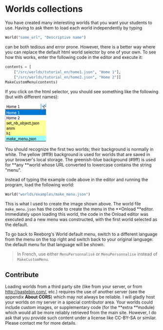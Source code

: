 # Worlds collections

You have created many interesting worlds that you want your students to use. Having to ask them to load each world independently by typing

```py
World("some_url", "Descriptive name")
```

can be both tedious and error prone.  However, there is a better way where you can replace the default html world selector by one of your own.  To see how this works, enter the following code in the editor and execute it:

```py
contents = [
    ["/src/worlds/tutorial_en/home1.json", "Home 1"],
    ["/src/worlds/tutorial_en/home2.json", "Home 2"]]
MakeCustomMenu(contents)
```

If you click on the html selector, you should see something like the following \(but with different names\):

![](/assets/make_menu.png)

You should recognize the first two worlds; their background is normally in white.  The yellow \(\#ff9\) background is used for worlds that are saved in your browser's local storage. The greenish-blue background \(\#9ff\) is used for **any **world whose URL converted to lowercase contains the string "menu". 

Instead of typing the example code above in the editor and running the program, load the following world:

```py
World("worlds/examples/make_menu.json")
```

This is what I used to create the image shown above.  The world file `make_menu.json` has the code to create the menu in the **Onload **editor.  Immediately upon loading this world, the code in the Onload editor was executed and a new menu was constructed, with the first world selected as the default.

To go back to Reeborg's World default menu, switch to a different language from the menu on the top right and switch back to your original language: the default menu for that language will be shown.

> In French, use either `MenuPersonnalisé` or `MenuPersonnalise` instead of `MakeCustomMenu`.

## Contribute

Loading worlds from a third party site \(like from your server, or from http://pastebin.com/, etc.\) requires the use of another server \(see the appendix **About CORS**\) which may not always be reliable. I will gladly host your worlds on my server in a special contributor area. Your worlds could include custom images, or supplementary code \(for the **extra **module\) which would all be more reliably retrieved from the main site.  However, I do ask that you provide such content under a license like CC-BY-SA or similar. Please contact me for more details.




